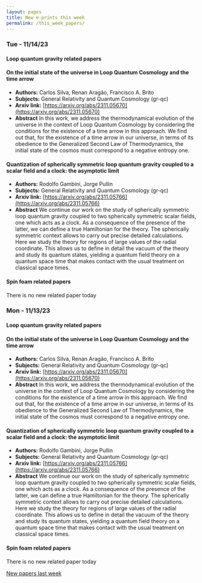 ```yaml
---
layout: pages
title: New e-prints this week
permalink: /this_week_papers/
---
```




### Tue - 11/14/23

#### Loop quantum gravity related papers

#### **On the initial state of the universe in Loop Quantum Cosmology and the  time arrow**
 - **Authors:** Carlos Silva, Renan Aragão, Francisco A. Brito
 - **Subjects:** General Relativity and Quantum Cosmology (gr-qc)
 - **Arxiv link:** [https://arxiv.org/abs/2311.05670](https://arxiv.org/abs/2311.05670)
 - **Abstract**
 In this work, we address the thermodynamical evolution of the universe in the context of Loop Quantum Cosmology by considering the conditions for the existence of a time arrow in this approach. We find out that, for the existence of a time arrow in our universe, in terms of its obedience to the Generalized Second Law of Thermodynamics, the initial state of the cosmos must correspond to a negative entropy one. 

#### **Quantization of spherically symmetric loop quantum gravity coupled to a  scalar field and a clock: the asymptotic limit**
 - **Authors:** Rodolfo Gambini, Jorge Pullin
 - **Subjects:** General Relativity and Quantum Cosmology (gr-qc)
 - **Arxiv link:** [https://arxiv.org/abs/2311.05766](https://arxiv.org/abs/2311.05766)
 - **Abstract**
 We continue our work on the study of spherically symmetric loop quantum gravity coupled to two spherically symmetric scalar fields, one which acts as a clock. As a consequence of the presence of the latter, we can define a true Hamiltonian for the theory. The spherically symmetric context allows to carry out precise detailed calculations. Here we study the theory for regions of large values of the radial coordinate. This allows us to define in detail the vacuum of the theory and study its quantum states, yielding a quantum field theory on a quantum space time that makes contact with the usual treatment on classical space times. 

#### Spin foam related papers

There is no new related paper today 

### Mon - 11/13/23

#### Loop quantum gravity related papers

#### **On the initial state of the universe in Loop Quantum Cosmology and the  time arrow**
 - **Authors:** Carlos Silva, Renan Aragão, Francisco A. Brito
 - **Subjects:** General Relativity and Quantum Cosmology (gr-qc)
 - **Arxiv link:** [https://arxiv.org/abs/2311.05670](https://arxiv.org/abs/2311.05670)
 - **Abstract**
 In this work, we address the thermodynamical evolution of the universe in the context of Loop Quantum Cosmology by considering the conditions for the existence of a time arrow in this approach. We find out that, for the existence of a time arrow in our universe, in terms of its obedience to the Generalized Second Law of Thermodynamics, the initial state of the cosmos must correspond to a negative entropy one. 

#### **Quantization of spherically symmetric loop quantum gravity coupled to a  scalar field and a clock: the asymptotic limit**
 - **Authors:** Rodolfo Gambini, Jorge Pullin
 - **Subjects:** General Relativity and Quantum Cosmology (gr-qc)
 - **Arxiv link:** [https://arxiv.org/abs/2311.05766](https://arxiv.org/abs/2311.05766)
 - **Abstract**
 We continue our work on the study of spherically symmetric loop quantum gravity coupled to two spherically symmetric scalar fields, one which acts as a clock. As a consequence of the presence of the latter, we can define a true Hamiltonian for the theory. The spherically symmetric context allows to carry out precise detailed calculations. Here we study the theory for regions of large values of the radial coordinate. This allows us to define in detail the vacuum of the theory and study its quantum states, yielding a quantum field theory on a quantum space time that makes contact with the usual treatment on classical space times. 

#### Spin foam related papers

There is no new related paper today 




[New papers last week]({{site.url}}/archived/weekly/pre-prints/2023/11/13/archived_weekly_papers.html)